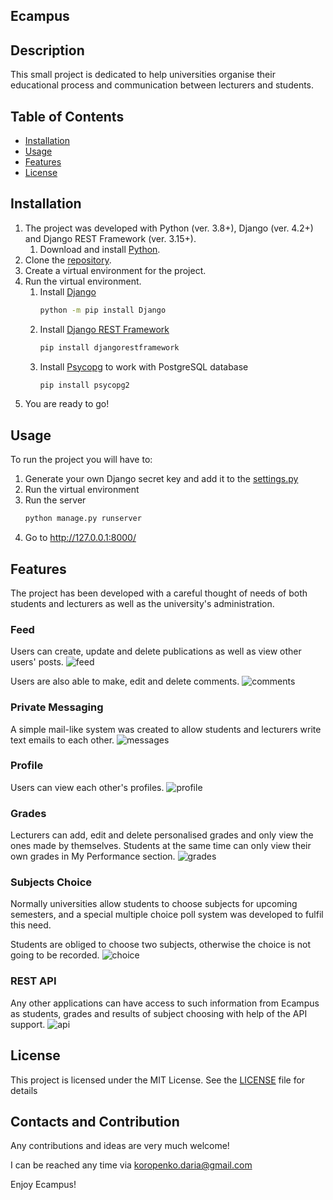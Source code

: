 ## Ecampus

## Description
This small project is dedicated to help universities organise their educational process and communication between lecturers and students. 

## Table of Contents
- [Installation](#installation)
- [Usage](#usage)
- [Features](#features)
- [License](#license)

## Installation
1. The project was developed with Python (ver. 3.8+), Django (ver. 4.2+) and Django REST Framework (ver. 3.15+). 
   1. Download and install [Python](https://www.python.org/downloads/).
2. Clone the [repository](https://github.com/dakorot/ecampus.git).
3. Create a virtual environment for the project.
4. Run the virtual environment. 
   1. Install [Django](https://docs.djangoproject.com/en/5.0/topics/install/)
      ```bash
      python -m pip install Django 
   2. Install [Django REST Framework](https://www.django-rest-framework.org/#installation)
      ```bash
      pip install djangorestframework
   3. Install [Psycopg](https://pypi.org/project/psycopg2/) to work with PostgreSQL database
      ```bash
      pip install psycopg2
5. You are ready to go!

## Usage
To run the project you will have to: 
1. Generate your own Django secret key and add it to the [settings.py](ecampus/ecampus/settings.py) 
2. Run the virtual environment 
3. Run the server
   ```bash
   python manage.py runserver
4. Go to http://127.0.0.1:8000/

## Features
The project has been developed with a careful thought of needs of both students and lecturers as well as the university's administration.
### Feed
Users can create, update and delete publications as well as view other users' posts. 
![feed](readme-images/ecampus-feed.png)

Users are also able to make, edit and delete comments.
![comments](readme-images/ecampus-post.png)

### Private Messaging
A simple mail-like system was created to allow students and lecturers write text emails to each other.
![messages](readme-images/ecampus-messages.png)

### Profile
Users can view each other's profiles.
![profile](readme-images/ecampus-profile.png)

### Grades
Lecturers can add, edit and delete personalised grades and only view the ones made by themselves.
Students at the same time can only view their own grades in My Performance section.
![grades](readme-images/ecampus-performance.png)

### Subjects Choice
Normally universities allow students to choose subjects for upcoming semesters, and a special multiple choice poll system was developed to fulfil this need.

Students are obliged to choose two subjects, otherwise the choice is not going to be recorded.
![choice](readme-images/ecampus-choice.png)

### REST API
Any other applications can have access to such information from Ecampus as students, grades and results of subject choosing with help of the API support.
![api](readme-images/ecampus-api.png)

## License
This project is licensed under the MIT License. See the [LICENSE](LICENSE) file for details

## Contacts and Contribution
Any contributions and ideas are very much welcome!

I can be reached any time via [koropenko.daria@gmail.com](mailto:koropenko.daria@gmail.com)

Enjoy Ecampus!